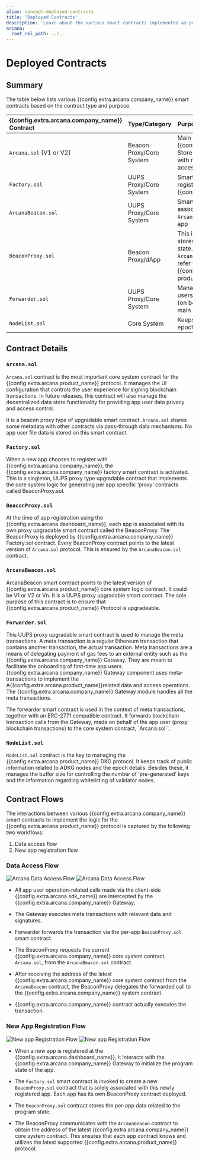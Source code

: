 ```yaml
---
alias: concept-deployed-contracts
title: 'Deployed Contracts'
description: 'Learn about the various smart contracts implemented as part of the Arcana Network protocol.'
arcana:
  root_rel_path: ../..
---
```


# Deployed Contracts

## Summary

The table below lists various {{config.extra.arcana.company_name}} smart contracts based on the contract type and purpose.

|{{config.extra.arcana.company_name}} Contract | Type/Category | Purpose |
|:---| :--- | :------------|
| `Arcana.sol` [V1 or V2] | Beacon Proxy/Core System |  Main logic contract for {{config.extra.arcana.company_name}} Store operations primarily associated with managing user data privacy and access control. |
| `Factory.sol` | UUPS Proxy/Core System | Smart contract generator per app that registers with {{config.extra.arcana.company_name}}|
| `ArcanaBeacon.sol` | UUPS Proxy/Core System | Smart contract to manage the per app association between the latest `Arcana.sol` main logic contract and the app |
| `BeaconProxy.sol` | Beacon Proxy/dApp | This is a per app smart contract that stores the data related to the program state. It interacts with `ArcanaBeacon.sol` smart contract to refer to the latest {{config.extra.arcana.product_name}} product core logic contract. |
| `Forwarder.sol` | UUPS Proxy/Core System | Manages meta transactions for app users. Forwards Gateway proxy calls (on behalf of the app) to `Arcana.sol` main logic contract |
| `NodeList.sol` | Core System | Keeps track of ADKG nodes and their epochs.|

## Contract Details

### `Arcana.sol`

`Arcana.sol` contract is the most important core system contract for the {{config.extra.arcana.product_name}} protocol. It manages the UI configuration that controls the user experience for signing blockchain transactions. In future releases, this contract will also manage the decentralized data store functionality for providing app user data privacy and access control.

It is a beacon proxy type of upgradable smart contract. `Arcana.sol` shares some metadata with other contracts via pass-through data mechanisms. No app user file data is stored on this smart contract. 

### `Factory.sol`

When a new app chooses to register with {{config.extra.arcana.company_name}}, the {{config.extra.arcana.company_name}} factory smart contract is activated. This is a singleton, UUPS proxy type upgradable contract that implements the core system logic for generating per app specific ‘proxy’ contracts called BeaconProxy.sol.

### `BeaconProxy.sol`

At the time of app registration using the {{config.extra.arcana.dashboard_name}}, each app is associated with its own proxy upgradable smart contract called the BeaconProxy. The BeaconProxy is deployed by {{config.extra.arcana.company_name}} Factory.sol contract. Every BeaconProxy contract points to the latest version of `Arcana.sol` protocol. This is ensured by the `ArcanaBeacon.sol` contract.

### `ArcanaBeacon.sol`

ArcanaBeacon smart contract points to the latest version of {{config.extra.arcana.product_name}} core system logic contract. It could be V1 or V2 or Vn. It is a UUPS proxy upgradable smart contract. The sole purpose of this contract is to ensure that {{config.extra.arcana.product_name}} Protocol is upgradeable.

### `Forwarder.sol`

This UUPS proxy upgradable smart contract is used to manage the meta transactions.  A meta transaction is a regular Ethereum transaction that contains another transaction, the actual transaction.  Meta transactions are a means of delegating payment of gas fees to an external entity such as the {{config.extra.arcana.company_name}} Gateway. They are meant to facilitate the onboarding of first-time app users. {{config.extra.arcana.company_name}} Gateway component uses meta-transactions to implement the A{{config.extra.arcana.product_name}}related data and access operations. The {{config.extra.arcana.company_name}} Gateway module handles all the meta transactions. 

The forwarder smart contract is used in the context of meta transactions, together with an ERC-2771 compatible contract.  It forwards blockchain transaction calls from the Gateway, made on behalf of the app user  (proxy blockchain transactions) to the core system contract, `Arcana.sol``. 

### `NodeList.sol`

`NodeList.sol` contract is the key to managing the {{config.extra.arcana.product_name}} DKG protocol. It keeps track of public information related to ADKG nodes and the epoch details. Besides these, it manages the buffer size for controlling the number of ‘pre-generated’ keys and the information regarding whitelisting of validator nodes.

## Contract Flows

The interactions between various {{config.extra.arcana.company_name}} smart contracts to implement the logic for the {{config.extra.arcana.product_name}} protocol is captured by the following two workflows: 

1. Data access flow
2. New app registration flow

### Data Access Flow 

![Arcana Data Access Flow](/img/diagrams/d_an_sc_stg_flow_light.svg#only-light)
![Arcana Data Access Flow](/img/diagrams/d_an_sc_stg_flow_dark.svg#only-dark)

* All app user operation-related calls made via the client-side {{config.extra.arcana.sdk_name}} are intercepted by the {{config.extra.arcana.company_name}} Gateway.

* The Gateway executes meta transactions with relevant data and signatures.

* Forwarder forwards the transaction via the per-app `BeaconProxy.sol` smart contract. 

* The BeaconProxy requests the current {{config.extra.arcana.company_name}} core system contract, `Arcana.sol`, from the `ArcanaBeacon.sol` contract.

* After receiving the address of the latest {{config.extra.arcana.company_name}} core system contract from the `ArcanaBeacon` contract,  the BeaconProxy delegates the forwarded call to the {{config.extra.arcana.company_name}} system contract.

* {{config.extra.arcana.company_name}} contract actually executes the transaction.

### New App Registration Flow

![New app Registration Flow](/img/diagrams/d_an_sc_newdapp_flow_light.png#only-light)
![New app Registration Flow](/img/diagrams/d_an_sc_newdapp_flow_dark.png#only-dark)

* When a new app is registered at the {{config.extra.arcana.dashboard_name}}, it interacts with the {{config.extra.arcana.company_name}} Gateway to initialize the program state of the app.
* The `Factory.sol` smart contract is invoked to create a new `BeaconProxy.sol` contract that is solely associated with this newly registered app. Each app has its own BeaconProxy contract deployed.

* The `BeaconProxy.sol` contract stores the per-app data related to the program state.

* The BeaconProxy communicates with the `ArcanaBeacon` contract to obtain the address of the latest {{config.extra.arcana.company_name}} core system contract. This ensures that each app contract knows and utilizes the latest supported {{config.extra.arcana.product_name}} protocol.
